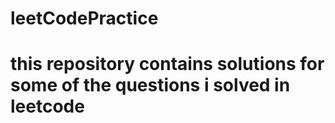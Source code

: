 # leetCodePractice

# this repository contains solutions for some of the questions i solved in leetcode
